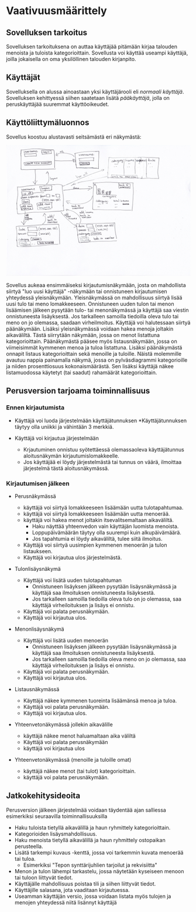 # Vaativuusmäärittely

## Sovelluksen tarkoitus

Sovelluksen tarkoituksena on auttaa käyttäjää pitämään kirjaa talouden menoista
ja tuloista kategorioittain. Sovellusta voi käyttää useampi käyttäjä, 
joilla jokaisella on oma yksilöllinen talouden kirjanpito.

## Käyttäjät

Sovelluksella on alussa ainoastaan yksi käyttäjärooli eli _normaali käyttäjä_.
Sovelluksen kehittyessä siihen saatetaan lisätä _pääkäyttäjä_, jolla on 
peruskäyttäjää suuremmat käyttöoikeudet.

## Käyttöliittymäluonnos

Sovellus koostuu alustavasti seitsämästä eri näkymästä:

<img src="https://github.com/outisa/ot-harjoitustyo/blob/master/dokumentointi/kuvat/kayttoliittymaluonnos.jpg" width="850">

Sovellus aukeaa ensimmäiseksi kirjautumisnäkymään, josta on mahdollista siirtyä
"luo uusi käyttäjä" -näkymään tai onnistuneen kirjautumisen yhteydessä 
yleisnäkymään. Yleisnäkymässä on mahdollisuus siirtyä lisää uusi tulo tai 
meno lomakkeeseen. Onnistuneen uuden tulon tai menon lisäämisen jälkeen pysytään tulo- tai menonäkymässä ja käyttäjä saa viestin onnistuneesta lisäyksestä. Jos tarkalleen samoilla tiedoilla oleva tulo tai meno on jo olemassa, saadaan virheilmoitus. Käyttäjä voi halutessaan siirtyä päänäkymään. 
 Lisäksi yleisnäkymässä voidaan hakea menoja joltakin aikaväliltä. Tästä siirrytään näkymään, jossa on  menot listattuna kategorioittain. Päänäkymästä pääsee myös listausnäkymään, jossa on viimeisimmät kymmenen menoa ja tuloa listattuna. Lisäksi päänäkymästä onnapit listaus kategorioittain sekä menoille ja tuloille. Näistä molemmille avautuu nappia painamalla näkymä, jossa on pylväsdiagrammi kategorioille ja niiden prosenttiosuus kokonaismäärästä. Sen lisäksi käyttäjä näkee listamuodossa käytetyt (tai saadut)
 rahamäärät kategorioittain.

## Perusversion tarjoama toiminnallisuus

### Ennen kirjautumista

* Käyttäjä voi luoda järjestelmään käyttäjätunnuksen
  *Käyttäjätunnuksen täytyy olla uniikki ja vähintään 3 merkkiä.

* Käyttäjä voi kirjautua järjestelmään
  * Krjautuminen onnistuu syötettäessä olemassaoleva käyttäjätunnus aloitusnäkymän kirjautumislomakkeelle.
  * Jos käyttäjää ei löydy järjestelmästä tai tunnus on väärä, ilmoittaa järjestelmä tästä aloitusnäkymässä.

### Kirjautumisen jälkeen

* Perusnäkymässä

  * käyttäjä voi siirtyä lomakkeeseen lisäämään uutta tulotapahtumaa.
  * käyttäjä voi siirtyä lomakkeeseen lisäämään uutta menoerää.
  * käyttäjä voi hakea menot joltakin itsevalitsemaltaan aikaväliltä.
    * Haku näyttää yhteenvedon vain käyttäjän luomista menoista.
    * Loppupäivämäärän täytyy olla suurempi kuin alkupäivämäärä.
    * Jos tapahtumia ei löydy aikaväliltä, tulee siitä ilmoitus. 
  * Käyttäjä voi siirtyä uusimpien kymmenen menoerän ja tulon listaukseen.
  * Käyttäjä voi kirjautua ulos järjestelmästä.

* Tulonlisäysnäkymä
  * Käyttäjä voi lisätä uuden tulotapahtuman 
    * Onnistuneen lisäyksen jälkeen pysytään lisäysnäkymässä ja käyttäjä saa ilmoituksen onnistuneesta lisäyksestä.
    * Jos tarkalleen samoilla tiedoilla oleva tulo on jo olemassa, saa käyttäjä virheiloituksen ja lisäys ei onnistu.
  * Käyttäjä voi palata perusnäkymään.
  * Käyttäjä voi kirjautua ulos.
  
* Menonlisäysnäkymä  
  * Käyttäjä voi lisätä uuden menoerän
    * Onnistuneen lisäyksen jälkeen pysytään lisäysnäkymässä ja käyttäjä saa ilmoituksen onnistuneesta lisäyksestä.
    * Jos tarkalleen samoilla tiedoilla oleva meno on jo olemassa, saa käyttäjä virheiloituksen ja lisäys ei onnistu.
  * Käyttäjä voi palata perusnäkymään.
  * Käyttäjä voi kirjautua ulos.

* Listausnäkymässä 
  * Käyttäjä näkee kymmenen tuoreinta lisäämänsä menoa ja tuloa.
  * Käyttäjä voi palata perusnäkymään.
  * Käyttäjä voi kirjautua ulos.
  
* Yhteenvetonäkymässä jollekin aikavälille
  * käyttäjä näkee menot haluamaltaan aika väliltä
  * Käyttäjä voi palata perusnäkymään
  * käyttäjä voi kirjautua ulos
  
* Yhteenvetonäkymässä (menoille ja tuloille omat)
  * käyttäjä näkee menot (tai tulot) kategorioittain.
  * käyttäjä voi palata perusnäkymään.


## Jatkokehitysideoita

Perusversion jälkeen järjestelmää voidaan täydentää ajan salliessa esimerkiksi seuraavilla toiminnallisuuksilla
 * Haku tuloista tietyllä aikavälillä ja haun ryhmittely kategorioittain.
 * Kategorioiden lisäysmahdollisuus.
 * Haku menoista tietyllä aikavälillä ja haun ryhmittely ostopaikan perusteella.
 * Lisätä tarkempi kuvaus -kenttä, jossa voi tarkemmin kuvata menoerää tai tuloa.
    * Esimerkiksi "Tepon synttärijuhlien tarjoilut ja rekvisiitta"
 * Menon ja tulon lähempi tarkastelu, jossa näytetään kyseiseen menoon tai tuloon liittyvät tiedot.
 * Käyttäjälle mahdollisuus poistaa tili ja siihen liittyvät tiedot. 
 * Käyttäjille salasana, jota vaaditaan kirjautuessa.
 * Useamman käyttäjän versio, jossa voidaan listata myös tulojen ja menojen yhteydessä niitä lisännyt käyttäjä
